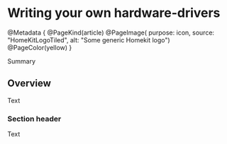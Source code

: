# Writing your own hardware-drivers

@Metadata {
    @PageKind(article)
    @PageImage(
           purpose: icon, 
           source: "HomeKitLogoTiled", 
           alt: "Some generic Homekit logo")
    @PageColor(yellow)
}

Summary

## Overview

Text

### Section header

Text
